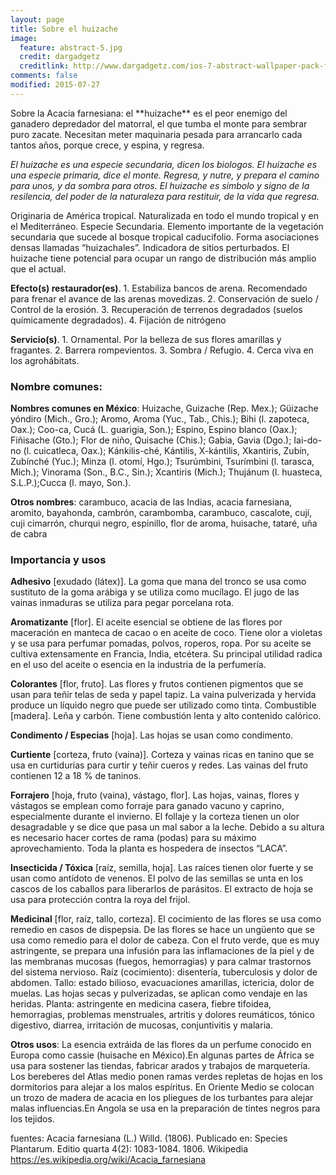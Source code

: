 ```yaml
---
layout: page
title: Sobre el huizache
image:
  feature: abstract-5.jpg
  credit: dargadgetz
  creditlink: http://www.dargadgetz.com/ios-7-abstract-wallpaper-pack-for-iphone-5-and-ipod-touch-retina/
comments: false
modified: 2015-07-27
---
```


<p class="intro"><span class="dropcap">S</span>obre la Acacia farnesiana: el **huizache** es el peor enemigo del ganadero depredador del matorral, el que tumba el monte para sembrar puro zacate. Necesitan meter maquinaria pesada para arrancarlo cada tantos años, porque crece, y espina, y regresa.

_El huizache es una especie secundaria, dicen los biologos. El huizache es una especie primaria, dice el monte. Regresa, y nutre, y prepara el camino para unos, y da sombra para otros. El huizache es simbolo y signo de la resilencia, del poder de la naturaleza para restituir, de la vida que regresa._

Originaria de América tropical. Naturalizada en todo el mundo tropical y en el Mediterráneo. Especie Secundaria. Elemento importante de la vegetación secundaria que sucede al bosque tropical caducifolio. Forma asociaciones densas llamadas “huizachales”. Indicadora de sitios perturbados. El huizache tiene potencial para ocupar un rango de distribución más amplio que el actual.

**Efecto(s) restaurador(es)**. 1. Estabiliza bancos de arena. Recomendado para frenar el avance de las arenas movedizas. 2. Conservación de suelo / Control de la erosión. 3. Recuperación de terrenos degradados (suelos químicamente degradados). 4. Fijación de nitrógeno 

**Servicio(s)**. 1. Ornamental. Por la belleza de sus flores amarillas y fragantes. 2. Barrera rompevientos. 3. Sombra / Refugio. 4. Cerca viva en los agrohábitats.

### Nombre comunes:

**Nombres comunes en México**: Huizache, Guizache (Rep. Mex.); Güizache yóndiro (Mich., Gro.); Aromo, Aroma (Yuc., Tab., Chis.); Bihi (l. zapoteca, Oax.); Coo-ca, Cucá (L. guarigia, Son.); Espino, Espino blanco (Oax.); Fiñisache (Gto.); Flor de niño, Quisache (Chis.); Gabia, Gavia (Dgo.); Iai-do-no (l. cuicatleca, Oax.); Kánkilis-ché, Kántilis, X-kántilis, Xkantiris, Zubín, Zubínché (Yuc.); Minza (l. otomí, Hgo.); Tsurúmbini, Tsurímbini (l. tarasca, Mich.); Vinorama (Son., B.C., Sin.); Xcantiris (Mich.); Thujánum (l. huasteca, S.L.P.);Cucca (l. mayo, Son.).

**Otros nombres**:
carambuco, acacia de las Indias, acacia farnesiana, aromito, bayahonda, cambrón, carambomba, carambuco, cascalote, cují, cuji cimarrón, churqui negro, espinillo, flor de aroma, huisache, tataré, uña de cabra


### Importancia y usos

**Adhesivo** [exudado (látex)]. La goma que mana del tronco se usa como sustituto de la goma arábiga y se utiliza como mucílago. El jugo de las vainas inmaduras se utiliza para pegar porcelana rota.

**Aromatizante** [flor]. El aceite esencial se obtiene de las flores por maceración en manteca de cacao o en aceite de coco. Tiene olor a violetas y se usa para perfumar pomadas, polvos, roperos, ropa. Por su aceite se cultiva extensamente en Francia, India, etcétera. Su principal utilidad radica en el uso del aceite o esencia en la industria de la perfumería.

**Colorantes** [flor, fruto]. Las flores y frutos contienen pigmentos que se usan para teñir telas de seda y papel tapiz. La vaina pulverizada y hervida produce un líquido negro que puede ser utilizado como tinta.
Combustible [madera]. Leña y carbón. Tiene combustión lenta y alto contenido calórico.

**Condimento / Especias** [hoja]. Las hojas se usan como condimento.

**Curtiente** [corteza, fruto (vaina)]. Corteza y vainas ricas en tanino que se usa en curtidurías para curtir y teñir cueros y redes. Las vainas del fruto contienen 12 a 18 % de taninos.

**Forrajero** [hoja, fruto (vaina), vástago, flor]. Las hojas, vainas, flores y vástagos se emplean como forraje para ganado vacuno y caprino, especialmente durante el invierno. El follaje y la corteza tienen un olor desagradable y se dice que pasa un mal sabor a la leche. Debido a su altura es necesario hacer cortes de rama (podas) para su máximo aprovechamiento. Toda la planta es hospedera de insectos “LACA”.

**Insecticida / Tóxica** [raíz, semilla, hoja]. Las raíces tienen olor fuerte y se usan como antídoto de venenos. El polvo de las semillas se unta en los cascos de los caballos para liberarlos de parásitos. El extracto de hoja se usa para protección contra la roya del frijol.

**Medicinal** [flor, raíz, tallo, corteza]. El cocimiento de las flores se usa como remedio en casos de dispepsia. De las flores se hace un ungüento que se usa como remedio para el dolor de cabeza. Con el fruto verde, que es muy astringente, se prepara una infusión para las inflamaciones de la piel y de las membranas mucosas (fuegos, hemorragias) y para calmar trastornos del sistema nervioso. Raíz (cocimiento): disentería, tuberculosis y dolor de abdomen. Tallo: estado bilioso, evacuaciones amarillas, ictericia, dolor de muelas. Las hojas secas y pulverizadas, se aplican como vendaje en las heridas. Planta: astringente en medicina casera, fiebre tifoidea, hemorragias, problemas menstruales, artritis y dolores reumáticos, tónico digestivo, diarrea, irritación de mucosas, conjuntivitis y malaria.

**Otros usos**: La esencia extráida de las flores da un perfume conocido en Europa como cassie (huisache en México).En algunas partes de África se usa para sostener las tiendas, fabricar arados y trabajos de marquetería. Los bereberes del Atlas medio ponen ramas verdes repletas de hojas en los dormitorios para alejar a los malos espíritus. En Oriente Medio se colocan un trozo de madera de acacia en los pliegues de los turbantes para alejar malas influencias.En Angola se usa en la preparación de tintes negros para los tejidos.


fuentes:
Acacia farnesiana (L.) Willd. (1806). Publicado en: Species Plantarum. Editio quarta 4(2): 1083-1084. 1806.
Wikipedia https://es.wikipedia.org/wiki/Acacia_farnesiana
</div>
